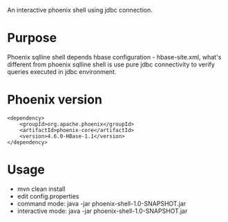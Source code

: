 An interactive phoenix shell using jdbc connection.

# Purpose

Phoenix sqlline shell depends hbase configuration - hbase-site.xml, what's different from phoenix sqlline shell is use pure jdbc connectivity to verify queries executed in jdbc environment. 

# Phoenix version
```
<dependency>
    <groupId>org.apache.phoenix</groupId>
    <artifactId>phoenix-core</artifactId>
    <version>4.6.0-HBase-1.1</version>
</dependency>
```

# Usage
* mvn clean install
* edit config.properties
* command mode: java -jar phoenix-shell-1.0-SNAPSHOT.jar <SQL statement>
* interactive mode: java -jar phoenix-shell-1.0-SNAPSHOT.jar